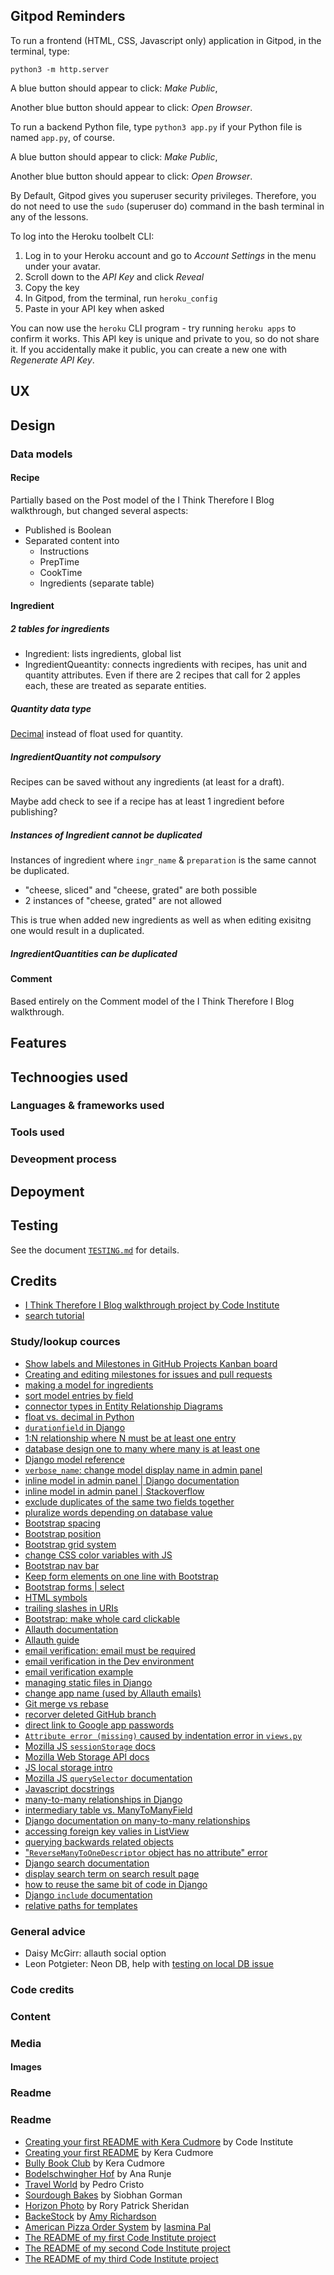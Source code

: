 
## Gitpod Reminders

To run a frontend (HTML, CSS, Javascript only) application in Gitpod, in the terminal, type:

`python3 -m http.server`

A blue button should appear to click: _Make Public_,

Another blue button should appear to click: _Open Browser_.

To run a backend Python file, type `python3 app.py` if your Python file is named `app.py`, of course.

A blue button should appear to click: _Make Public_,

Another blue button should appear to click: _Open Browser_.

By Default, Gitpod gives you superuser security privileges. Therefore, you do not need to use the `sudo` (superuser do) command in the bash terminal in any of the lessons.

To log into the Heroku toolbelt CLI:

1. Log in to your Heroku account and go to *Account Settings* in the menu under your avatar.
2. Scroll down to the *API Key* and click *Reveal*
3. Copy the key
4. In Gitpod, from the terminal, run `heroku_config`
5. Paste in your API key when asked

You can now use the `heroku` CLI program - try running `heroku apps` to confirm it works. This API key is unique and private to you, so do not share it. If you accidentally make it public, you can create a new one with _Regenerate API Key_.

## UX

## Design

### Data models

#### Recipe

Partially based on the Post model of the I Think Therefore I Blog walkthrough, but changed several aspects:

- Published is Boolean
- Separated content into
	- Instructions
	- PrepTime
	- CookTime
	- Ingredients (separate table)

#### Ingredient

##### 2 tables for ingredients

- Ingredient: lists ingredients, global list
- IngredientQueantity: connects ingredients with recipes, has unit and quantity attributes. Even if there are 2 recipes that call for 2 apples each, these are treated as separate entities.


##### Quantity data type

[Decimal](https://docs.python.org/3/library/decimal.html#module-decimal) instead of float used for quantity.

##### IngredientQuantity not compulsory

Recipes can be saved without any ingredients (at least for a draft).

Maybe add check to see if a recipe has at least 1 ingredient before publishing?

##### Instances of Ingredient cannot be duplicated

Instances of ingredient where `ingr_name` & `preparation` is the same cannot be duplicated. 

- "cheese, sliced" and "cheese, grated" are both possible
- 2 instances of "cheese, grated" are not allowed

This is true when added new ingredients as well as when editing exisitng one would result in a duplicated.

##### IngredientQuantities **can** be duplicated

#### Comment

Based entirely on the Comment model of the I Think Therefore I Blog walkthrough.

## Features

## Technoogies used

### Languages & frameworks used

### Tools used

### Deveopment process

## Depoyment

## Testing

See the document [`TESTING.md`](TESTING.md) for details.

## Credits

- [I Think Therefore I Blog walkthrough project by Code Institute](https://github.com/Code-Institute-Solutions/blog)
- [search tutorial](https://learndjango.com/tutorials/django-search-tutorial)


### Study/lookup cources


- [Show labels and Milestones in GitHub Projects Kanban board](https://github.com/orgs/community/discussions/10788)
- [Creating and editing milestones for issues and pull requests](https://docs.github.com/en/issues/using-labels-and-milestones-to-track-work/creating-and-editing-milestones-for-issues-and-pull-requests)
- [making a model for ingredients](https://groups.google.com/g/django-users/c/DtkxblwqWbE/m/zJfqURzgxkUJ)
- [sort model entries by field](https://www.geeksforgeeks.org/durationfield-django-models/)
- [connector types in Entity Relationship Diagrams](https://www.lucidchart.com/pages/ER-diagram-symbols-and-meaning)
- [float vs. decimal in Python](https://docs.python.org/3/library/decimal.html#module-decimal)
- [`durationfield` in Django](https://www.geeksforgeeks.org/durationfield-django-models/)
- [1:N relationship where N must be at least one entry](https://stackoverflow.com/questions/7310121/1n-relationship-where-n-must-be-at-least-one-entry)
- [database design one to many where many is at least one](https://stackoverflow.com/questions/655074/database-design-one-to-many-where-many-is-at-least-one)
- [Django model reference](https://docs.djangoproject.com/en/4.2/ref/models/)
- [`verbose_name`: change model display name in admin panel](https://forum.djangoproject.com/t/django-admin-page-edit-app-names/14720)
- [inline model in admin panel | Django documentation](https://docs.djangoproject.com/en/4.2/ref/contrib/admin/#django.contrib.admin.TabularInline)
- [inline model in admin panel | Stackoverflow](https://stackoverflow.com/questions/33748059/add-inline-model-to-django-admin-site)
- [exclude duplicates of the same two fields together](https://stackoverflow.com/a/20243795)
- [pluralize words depending on database value](https://testdriven.io/tips/db65f09a-06a4-4a8f-843f-a83a49b2f0c7/)
- [Bootstrap spacing](https://getbootstrap.com/docs/5.0/utilities/spacing/)
- [Bootstrap position](https://getbootstrap.com/docs/5.0/utilities/position/)
- [Bootstrap grid system](https://getbootstrap.com/docs/5.0/layout/grid/)
- [change CSS color variables with JS](https://www.toptal.com/front-end/dynamic-css-with-custom-properties)
- [Bootstrap nav bar](https://getbootstrap.com/docs/5.0/components/navbar/)
- [Keep form elements on one line with Bootstrap](https://stackoverflow.com/a/69603236)
- [Bootstrap forms | select](https://getbootstrap.com/docs/5.0/forms/select/)
- [HTML symbols](https://www.w3schools.com/html/html_symbols.asp)
- [trailing slashes in URIs](https://cdivilly.wordpress.com/2014/03/11/why-trailing-slashes-on-uris-are-important/)
- [Bootstrap: make whole card clickable](https://getbootstrap.com/docs/5.0/helpers/stretched-link/)
- [Allauth documentation](https://docs.allauth.org/)
- [Allauth guide](https://dev.to/gajesh/the-complete-django-allauth-guide-la3)
- [email verification: email must be required](https://stackoverflow.com/a/78066852)
- [email verification in the Dev environment](https://code-institute-room.slack.com/archives/C026PTF46F5/p1706728353289989?thread_ts=1684774840.781519&cid=C026PTF46F5)
- [email verification example](https://github.com/tlalexandre/HugoMarquisCoaching/blob/main/HugoMarquisCoaching/settings.py)
- [managing static files in Django](https://docs.djangoproject.com/en/5.0/howto/static-files/)
- [change app name (used by Allauth emails)](https://stackoverflow.com/a/30017741)
- [Git merge vs rebase](https://www.atlassian.com/git/tutorials/merging-vs-rebasing)
- [recorver deleted GitHub branch](https://github.com/orgs/community/discussions/55884)
- [direct link to Google app passwords](https://support.google.com/mail/thread/267471964?hl=en&msgid=268430543)
- [`Attribute error (missing)` caused by indentation error in `views.py`](https://stackoverflow.com/a/64709139)
- [Mozilla JS `sessionStorage` docs](https://developer.mozilla.org/en-US/docs/Web/API/Window/sessionStorage)
- [Mozilla Web Storage API docs](https://developer.mozilla.org/en-US/docs/Web/API/Web_Storage_API/Using_the_Web_Storage_API)
- [JS local storage intro](https://www.freecodecamp.org/news/use-local-storage-in-modern-applications/)
- [Mozilla JS `querySelector` documentation](https://developer.mozilla.org/en-US/docs/Web/API/Document/querySelector)
- [Javascript docstrings](https://jsdoc.app/about-getting-started)
- [many-to-many relationships in Django](https://www.sankalpjonna.com/learn-django/the-right-way-to-use-a-manytomanyfield-in-django)
- [intermediary table vs. ManyToManyField](https://www.reddit.com/r/django/comments/awgt3q/is_it_better_to_use_multiple_foreignkey_in_an/)
- [Django documentation on many-to-many relationships](https://docs.djangoproject.com/en/4.2/topics/db/examples/many_to_many/)
- [accessing foreign key valies in ListView](https://stackoverflow.com/questions/52649906/accessing-foreign-key-values-in-django-listview-of-gcbv)
- [querying backwards related objects](https://docs.djangoproject.com/en/4.2/topics/db/queries/#backwards-related-objects)
- ["`ReverseManyToOneDescriptor` object has no attribute" error](https://stackoverflow.com/questions/40250430/reversemanytoonedescriptor-object-has-no-attribute-latest)
- [Django search documentation](https://docs.djangoproject.com/en/5.0/ref/contrib/postgres/search/)
- [display search term on search result page](https://stackoverflow.com/a/70825490)
- [how to reuse the same bit of code in Django](https://stackoverflow.com/a/43457105)
- [Django `include` documentation](https://docs.djangoproject.com/en/4.2/ref/templates/builtins/#include)
- [relative paths for templates](https://docs.djangoproject.com/en/4.2/ref/templates/builtins/#std-templatetag-extends)

### General advice

- Daisy McGirr: allauth social option
- Leon Potgieter: Neon DB, help with [testing on local DB issue](https://code-institute-room.slack.com/archives/C02B3MJQABA/p1716915411743489?thread_ts=1716855535.547499&cid=C02B3MJQABA)



### Code credits

### Content

### Media

#### Images

### Readme

### Readme

- [Creating your first README with Kera Cudmore](https://www.youtube.com/watch?v=XbYJ4VlhSnY) by Code Institute
- [Creating your first README](https://github.com/kera-cudmore/readme-examples) by Kera Cudmore
- [Bully Book Club](https://github.com/kera-cudmore/Bully-Book-Club) by Kera Cudmore
- [Bodelschwingher Hof](https://github.com/4n4ru/CI_MS1_BodelschwingherHof/tree/master) by Ana Runje
- [Travel World](https://github.com/PedroCristo/portfolio_project_1/) by Pedro Cristo
- [Sourdough Bakes](https://github.com/siobhanlgorman) by Siobhan Gorman
- [Horizon Photo](https://github.com/Ri-Dearg/horizon-photo/blob/master/README.md#mobile-testing) by Rory Patrick Sheridan
- [BackeStock](https://github.com/amylour/BakeStock/) by [Amy Richardson](https://github.com/amylour)
- [American Pizza Order System](https://github.com/useriasminnaamerican_pizza_order_system/) by [Iasmina Pal](https://github.com/useriasminna)
- [The README of my first Code Institute project](https://github.com/blahosyl/academic-publishing)
- [The README of my second Code Institute project](https://github.com/blahosyl/operator-game)
- [The README of my third Code Institute project](https://github.com/blahosyl/dinner-party)




